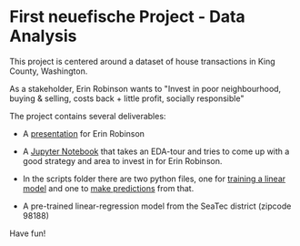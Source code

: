 # First neuefische Project - Data Analysis

This project is centered around a dataset of house transactions in King County, Washington. 

As a stakeholder, Erin Robinson wants to "Invest in poor neighbourhood, buying & selling, costs back + little profit, socially responsible"

The project contains several deliverables:

* A [presentation](Presentation_Kings_County_NK.pdf) for Erin Robinson 

* A [Jupyter Notebook](notebooks/Workbook.ipynb) that takes an EDA-tour and tries to come up with a good strategy and area to invest in for Erin Robinson. 

* In the scripts folder there are two python files, one for [training a linear model](scripts/train_model.py) and one to [make predictions](scripts/run_prediction.py) from that. 

* A pre-trained linear-regression model from the SeaTec district (zipcode 98188)

Have fun!
